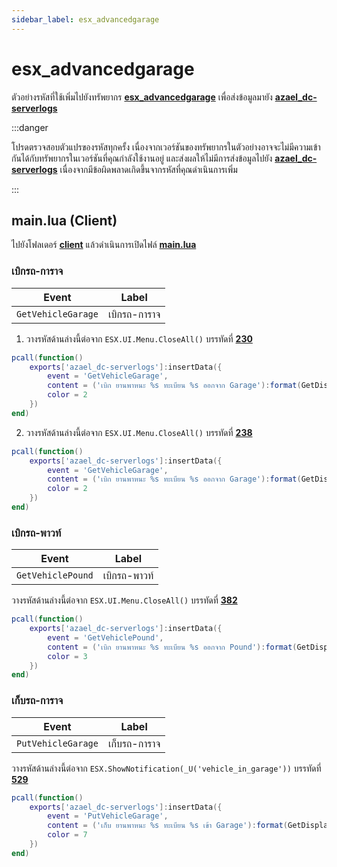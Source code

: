 ```yaml
---
sidebar_label: esx_advancedgarage
---
```


# esx_advancedgarage

ตัวอย่างรหัสที่ใช้เพิ่มไปยังทรัพยากร **[esx_advancedgarage](https://github.com/HumanTree92/VENT_ESX_Scripts/tree/main/esx_advancedgarage)** เพื่อส่งข้อมูลมายัง **[azael_dc-serverlogs](../../)**

:::danger

โปรดตรวจสอบตัวแปรของรหัสทุกครั้ง เนื่องจากเวอร์ชันของทรัพยากรในตัวอย่างอาจจะไม่มีความเข้ากันได้กับทรัพยากรในเวอร์ชันที่คุณกำลังใช้งานอยู่ และส่งผลให้ไม่มีการส่งข้อมูลไปยัง **[azael_dc-serverlogs](../../)** เนื่องจากมีข้อผิดพลาดเกิดขึ้นจากรหัสที่คุณดำเนินการเพิ่ม

:::

## main.lua (Client)

ไปยังโฟลเดอร์ **[client](https://github.com/HumanTree92/VENT_ESX_Scripts/tree/main/esx_advancedgarage/client)** แล้วดำเนินการเปิดไฟล์ **[main.lua](https://github.com/HumanTree92/VENT_ESX_Scripts/blob/main/esx_advancedgarage/client/main.lua)**

### เบิกรถ-การาจ

| Event                                  | Label
|----------------------------------------|----------------------------------------
| `GetVehicleGarage`                     | เบิกรถ-การาจ

1. วางรหัสด้านล่างนี้ต่อจาก `ESX.UI.Menu.CloseAll()` บรรทัดที่ **[230](https://github.com/HumanTree92/VENT_ESX_Scripts/blob/main/esx_advancedgarage/client/main.lua#L230)**

```lua
pcall(function()
    exports['azael_dc-serverlogs']:insertData({
        event = 'GetVehicleGarage',
        content = ('เบิก ยานพาหนะ %s ทะเบียน %s ออกจาก Garage'):format(GetDisplayNameFromVehicleModel(vehVehicle.model), vehPlate),
        color = 2
    })
end)
```

2. วางรหัสด้านล่างนี้ต่อจาก `ESX.UI.Menu.CloseAll()` บรรทัดที่ **[238](https://github.com/HumanTree92/VENT_ESX_Scripts/blob/main/esx_advancedgarage/client/main.lua#L238)**

```lua
pcall(function()
    exports['azael_dc-serverlogs']:insertData({
        event = 'GetVehicleGarage',
        content = ('เบิก ยานพาหนะ %s ทะเบียน %s ออกจาก Garage'):format(GetDisplayNameFromVehicleModel(vehVehicle.model), vehPlate),
        color = 2
    })
end)
```

### เบิกรถ-พาวท์

| Event                                  | Label
|----------------------------------------|----------------------------------------
| `GetVehiclePound`                      | เบิกรถ-พาวท์

วางรหัสด้านล่างนี้ต่อจาก `ESX.UI.Menu.CloseAll()` บรรทัดที่ **[382](https://github.com/HumanTree92/VENT_ESX_Scripts/blob/main/esx_advancedgarage/client/main.lua#L382)**

```lua
pcall(function()
    exports['azael_dc-serverlogs']:insertData({
        event = 'GetVehiclePound',
        content = ('เบิก ยานพาหนะ %s ทะเบียน %s ออกจาก Pound'):format(GetDisplayNameFromVehicleModel(vehVehicle.model), vehPlate),
        color = 3
    })
end)
```

### เก็บรถ-การาจ

| Event                                  | Label
|----------------------------------------|----------------------------------------
| `PutVehicleGarage`                     | เก็บรถ-การาจ

วางรหัสด้านล่างนี้ต่อจาก `ESX.ShowNotification(_U('vehicle_in_garage'))` บรรทัดที่ **[529](https://github.com/HumanTree92/VENT_ESX_Scripts/blob/main/esx_advancedgarage/client/main.lua#L529)**

```lua
pcall(function()
    exports['azael_dc-serverlogs']:insertData({
        event = 'PutVehicleGarage',
        content = ('เก็บ ยานพาหนะ %s ทะเบียน %s เข้า Garage'):format(GetDisplayNameFromVehicleModel(vehicleProps.model), vehicleProps.plate),
        color = 7
    })
end)
```
